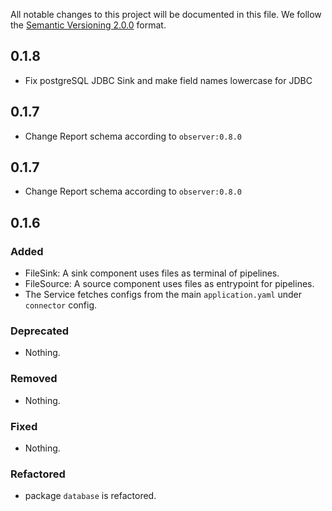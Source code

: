 All notable changes to this project will be documented in this file.
We follow the [Semantic Versioning 2.0.0](http://semver.org/) format.

## 0.1.8
 * Fix postgreSQL JDBC Sink and make field names lowercase for JDBC

## 0.1.7
 * Change Report schema according to `observer:0.8.0` 

## 0.1.7
 * Change Report schema according to `observer:0.8.0` 

## 0.1.6

### Added
 * FileSink: A sink component uses files as terminal of pipelines.
 * FileSource: A source component uses files as entrypoint for pipelines.
 * The Service fetches configs from the main `application.yaml` under `connector` config.

### Deprecated
- Nothing.

### Removed
- Nothing.

### Fixed
- Nothing.

### Refactored
- package `database` is refactored.